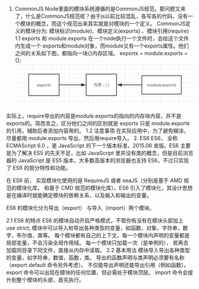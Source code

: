 1. CommonJS
Node里面的模块系统遵循的是CommonJS规范。那问题又来了，什么是CommonJS规范呢？由于js以前比较混乱，各写各的代码，没有一个模块的概念，而这个规范出来其实就是对模块的一个定义。
CommonJS定义的模块分为:
模块标识(module)、模块定义(exports) 、模块引用(require)
1.1 exports 和 module.exports
在一个node执行一个文件时，会给这个文件内生成一个 exports和module对象，而module又有一个exports属性。他们之间的关系如下图，都指向一块{}内存区域。
exports = module.exports = {};
![alt text](assets/image-5.png)

实际上，require导出的内容是module.exports的指向的内存块内容，并不是exports的。简而言之，区分他们之间的区别就是 exports 只是 module.exports的引用，辅助后者添加内容用的。
1.2 注意事项
在实际应用中，为了避免糊涂，尽量都用 module.exports 导出，然后用require导入。
2. ES6
ES6， 全称 ECMAScript 6.0 ，是 JavaScript 的下一个版本标准，2015.06 发版。ES6 主要是为了解决 ES5 的先天不足，比如 JavaScript 里并没有类的概念，但是目前浏览器的 JavaScript 是 ES5 版本，大多数高版本的浏览器也支持 ES6，不过只实现了 ES6 的部分特性和功能。

在 ES6 前， 实现模块化使用的是 RequireJS 或者 seaJS（分别是基于 AMD 规范的模块化库， 和基于 CMD 规范的模块化库）。ES6 引入了模块化，其设计思想是在编译时就能确定模块的依赖关系，以及输入和输出的变量。

ES6 的模块化分为导出（export） 与导入（import）两个模块。

2.1 ES6 的特点
ES6 的模块自动开启严格模式，不管你有没有在模块头部加上 use strict;
模块中可以导入和导出各种类型的变量，如函数，对象，字符串，数字，布尔值，类等。
每个模块都有自己的上下文，每一个模块内声明的变量都是局部变量，不会污染全局作用域。
每一个模块只加载一次（是单例的）， 若再去加载同目录下同文件，直接从内存中读取。
2.2 基本用法
模块导入导出各种类型的变量，如字符串，数值，函数，类。
导出的函数声明与类声明必须要有名称（export default 命令另外考虑）。
不仅能导出声明还能导出引用（例如函数）。
export 命令可以出现在模块的任何位置，但必需处于模块顶层。
import 命令会提升到整个模块的头部，首先执行。











